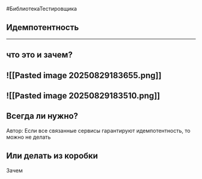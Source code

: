 #БиблиотекаТестировщика

## Идемпотентность
---
<div  align="left">

## что это и зачем?

![[Pasted image 20250829183655.png]]
---
![[Pasted image 20250829183510.png]]
---
## Всегда ли нужно?
<div  align="left">

Автор:
Если все связанные сервисы гарантируют идемпотентность, то можно не делать

Или делать из коробки
---

Зачем 
